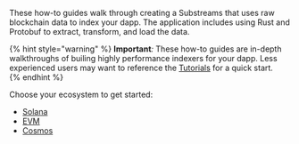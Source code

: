 These how-to guides walk through creating a Substreams that uses raw blockchain data to index your dapp. The application includes using Rust and Protobuf to extract, transform, and load the data.

{% hint style="warning" %}
**Important**_:_ These how-to guides are in-depth walkthroughs of builing highly performance indexers for your dapp. Less experienced users may want to reference the [Tutorials](../../tutorials/intro-to-tutorials.md) for a quick start.  
{% endhint %}

Choose your ecosystem to get started:

- [Solana](./solana/solana.md)
- [EVM](./evm/exploring-ethereum/exploring-ethereum.md)
- [Cosmos](./cosmos/injective/block-stats.md)
